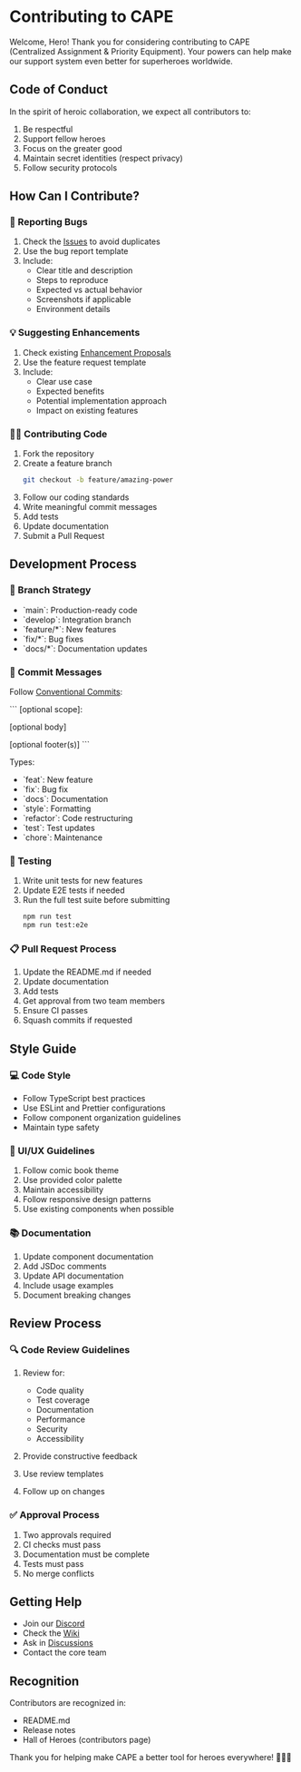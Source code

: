 # Contributing to CAPE

Welcome, Hero! Thank you for considering contributing to CAPE (Centralized Assignment & Priority Equipment). Your powers can help make our support system even better for superheroes worldwide.

## Code of Conduct

In the spirit of heroic collaboration, we expect all contributors to:

1. Be respectful
2. Support fellow heroes
3. Focus on the greater good
4. Maintain secret identities (respect privacy)
5. Follow security protocols

## How Can I Contribute?

### 🐛 Reporting Bugs

1. Check the [Issues](https://github.com/your-org/cape/issues) to avoid duplicates
2. Use the bug report template
3. Include:
   - Clear title and description
   - Steps to reproduce
   - Expected vs actual behavior
   - Screenshots if applicable
   - Environment details

### 💡 Suggesting Enhancements

1. Check existing [Enhancement Proposals](https://github.com/your-org/cape/labels/enhancement)
2. Use the feature request template
3. Include:
   - Clear use case
   - Expected benefits
   - Potential implementation approach
   - Impact on existing features

### 🦸‍♂️ Contributing Code

1. Fork the repository
2. Create a feature branch
   ```bash
   git checkout -b feature/amazing-power
   ```
3. Follow our coding standards
4. Write meaningful commit messages
5. Add tests
6. Update documentation
7. Submit a Pull Request

## Development Process

### 🎯 Branch Strategy

- \`main\`: Production-ready code
- \`develop\`: Integration branch
- \`feature/*\`: New features
- \`fix/*\`: Bug fixes
- \`docs/*\`: Documentation updates

### 📝 Commit Messages

Follow [Conventional Commits](https://www.conventionalcommits.org/):

\`\`\`
<type>[optional scope]: <description>

[optional body]

[optional footer(s)]
\`\`\`

Types:
- \`feat\`: New feature
- \`fix\`: Bug fix
- \`docs\`: Documentation
- \`style\`: Formatting
- \`refactor\`: Code restructuring
- \`test\`: Test updates
- \`chore\`: Maintenance

### 🧪 Testing

1. Write unit tests for new features
2. Update E2E tests if needed
3. Run the full test suite before submitting
   ```bash
   npm run test
   npm run test:e2e
   ```

### 📋 Pull Request Process

1. Update the README.md if needed
2. Update documentation
3. Add tests
4. Get approval from two team members
5. Ensure CI passes
6. Squash commits if requested

## Style Guide

### 💻 Code Style

- Follow TypeScript best practices
- Use ESLint and Prettier configurations
- Follow component organization guidelines
- Maintain type safety

### 🎨 UI/UX Guidelines

1. Follow comic book theme
2. Use provided color palette
3. Maintain accessibility
4. Follow responsive design patterns
5. Use existing components when possible

### 📚 Documentation

1. Update component documentation
2. Add JSDoc comments
3. Update API documentation
4. Include usage examples
5. Document breaking changes

## Review Process

### 🔍 Code Review Guidelines

1. Review for:
   - Code quality
   - Test coverage
   - Documentation
   - Performance
   - Security
   - Accessibility

2. Provide constructive feedback
3. Use review templates
4. Follow up on changes

### ✅ Approval Process

1. Two approvals required
2. CI checks must pass
3. Documentation must be complete
4. Tests must pass
5. No merge conflicts

## Getting Help

- Join our [Discord](https://discord.gg/cape)
- Check the [Wiki](https://github.com/your-org/cape/wiki)
- Ask in [Discussions](https://github.com/your-org/cape/discussions)
- Contact the core team

## Recognition

Contributors are recognized in:
- README.md
- Release notes
- Hall of Heroes (contributors page)

Thank you for helping make CAPE a better tool for heroes everywhere! 🦸‍♂️✨ 